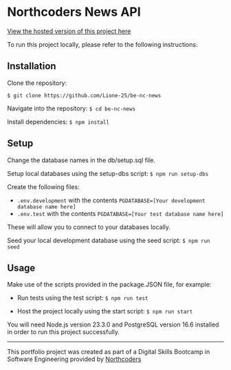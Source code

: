 # Northcoders News API

[View the hosted version of this project here](https://nc-news-kqpq.onrender.com/api)

To run this project locally, please refer to the following instructions:

## Installation

Clone the repository:
```
$ git clone https://github.com/Lione-25/be-nc-news
```

Navigate into the repository:
`$ cd be-nc-news`

Install dependencies:
`$ npm install`

## Setup

Change the database names in the db/setup.sql file.

Setup local databases using the setup-dbs script:
`$ npm run setup-dbs`

Create the following files:

- `.env.development` with the contents `PGDATABASE=[Your development database name here]`
- `.env.test` with the contents `PGDATABASE=[Your test database name here]`

These will allow you to connect to your databases locally.

Seed your local development database using the seed script:
`$ npm run seed`

## Usage

Make use of the scripts provided in the package.JSON file, for example:

- Run tests using the test script:
  `$ npm run test`

- Host the project locally using the start script:
  `$ npm run start`

You will need Node.js version 23.3.0 and PostgreSQL version 16.6 installed in order to run this project successfully.

---

This portfolio project was created as part of a Digital Skills Bootcamp in Software Engineering provided by [Northcoders](https://northcoders.com/)

